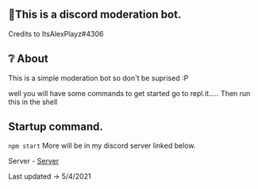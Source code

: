 ##  🔴This is a discord moderation bot.
Credits to ItsAlexPlayz#4306

## ❔ About
This is a simple moderation bot so don't be suprised :P

well you will have some commands to get started go to repl.it.....
Then run this in the shell

## Startup command.
` npm start `
 More will be in my discord server linked below.
 
Server -  [Server](https://discord.gg/3UqHNaEQa7)

Last updated -> 5/4/2021
